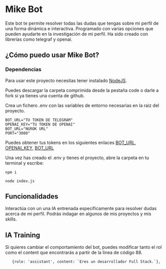 # Mike Bot
Este bot te permite resolver todas las dudas que tengas sobre mi perfil de una forma dinámica e interactiva. Programado con varias opciones que pueden ayudarte en la investigación de mi perfil. Ha sido creado con librerías como telegraf y openai.

## ¿Cómo puedo usar Mike Bot?

### Dependencias
Para usar este proyecto necesitas tener instalado [NodeJS](https://nodejs.org/en).

Puedes descargar la carpeta comprimida desde la pestaña code o darle a fork si ya tienes una cuenta de github.

Crea un fichero .env con las variables de entorno necesarias en la raiz del proyecto.

```
BOT_URL="TU TOKEN DE TELEGRAM"
OPENAI_KEY="TU TOKEN DE OPENAI"
BOT_URL="NGROK URL"
PORT="3000"

```

Puedes obtener tus tokens en los siguientes enlaces [BOT_URL](https://core.telegram.org/bots/api), [OPENAI_KEY](https://platform.openai.com/account/usage), [BOT_URL](https://ngrok.com/)

Una vez has creado el .env y tienes el proyecto, abre la carpeta en tu terminal y escribe:

```
npm i 

node index.js
```

## Funcionalidades

Interactúa con un una IA entrenada específicamente para resolver dudas acerca de mi perfil. Podrás indagar en algunos de mis proyectos y mis skills.

## IA Training
Si quieres cambiar el comportamiento del bot, puedes modificar tanto el rol como el content que encontrarás a partir de la linea de código 88.

```
   {role: 'assistant', content: `Eres un desarrollador Full Stack.`},
```

